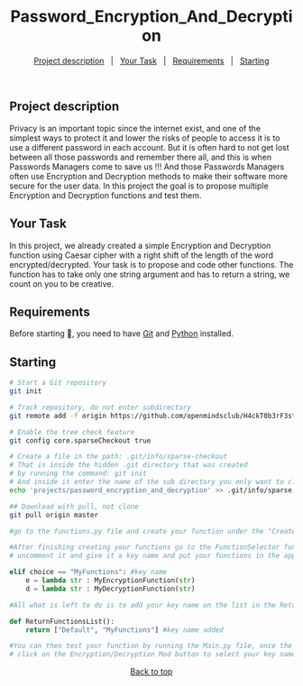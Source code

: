 <h1 align="center">Password_Encryption_And_Decryption</h1>

<p align="center">
  <a href="#project-description">Project description</a>   |   
  <a href="#your-task">Your Task</a>   |  
  <a href="#requirements">Requirements</a>   |  
  <a href="#checkered_flag-starting">Starting</a>
</p>

<br>

## Project description

Privacy is an important topic since the internet exist, and one of the simplest ways to protect it and lower the risks of people to access it is to use a different password in each account. But it is often hard to not get lost between all those passwords and remember there all, and this is when Passwords Managers come to save us !!! And those Passwords Managers often use Encryption and Decryption methods to make their software more secure for the user data. In this project the goal is to propose multiple Encryption and Decryption functions and test them.

## Your Task

In this project, we already created a simple Encryption and Decryption function using Caesar cipher with a right shift of the length of the word encrypted/decrypted. Your task is to propose and code other functions. The function has to take only one string argument and has to return a string, we count on you to be creative.

## Requirements

Before starting 🏁, you need to have [Git](https://git-scm.com) and [Python](https://www.python.org/downloads/) installed.

## Starting

```bash
# Start a Git repository
git init

# Track repository, do not enter subdirectory
git remote add -f origin https://github.com/openmindsclub/H4ckT0b3rF3st-2k21/

# Enable the tree check feature
git config core.sparseCheckout true

# Create a file in the path: .git/info/sparse-checkout
# That is inside the hidden .git directory that was created
# by running the command: git init
# And inside it enter the name of the sub directory you only want to clone
echo 'projects/password_encryption_and_decryption' >> .git/info/sparse-checkout

## Download with pull, not clone
git pull origin master

#go to the functions.py file and create your function under the "Create your function here" comment

```

```Python
#After finishing creating your functions go to the FunctionSelector function and copy paste the elif comment
# uncomment it and give it a key name and put your functions in the appropriate variables for exemple :

elif choice == "MyFunctions": #key name
    e = lambda str : MyEncryptionFunction(str)
    d = lambda str : MyDecryptionFunction(str)

#All what is left to do is to add your key name on the list in the ReturnFunctionsList function like this

def ReturnFunctionsList():
    return ["Default", "MyFunctions"] #key name added

#You can then test your function by running the Main.py file, once the UI shows up
# click on the Encryption/Decryption Mod button to select your key name so he program will use your function

```

<p align="center">
<a href="#top">Back to top</a>
</p>
